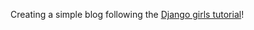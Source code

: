Creating a simple blog following the [Django girls tutorial](https://tutorial.djangogirls.org/en/)!
